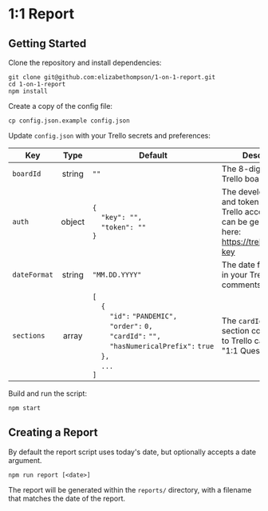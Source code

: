 # 1:1 Report

## Getting Started

Clone the repository and install dependencies:

    git clone git@github.com:elizabethompson/1-on-1-report.git
    cd 1-on-1-report
    npm install

Create a copy of the config file:

    cp config.json.example config.json

Update `config.json` with your Trello secrets and preferences:

| Key          | Type   | Default                      | Description  |
| ------------ |:------:| ---------------------------- | ------------ |
| `boardId`    | string | `""` | The 8-digit key in your Trello board link |
| `auth`       | object | `{`<br>&nbsp;&nbsp;&nbsp;&nbsp;`"key": "",`<br>&nbsp;&nbsp;&nbsp;&nbsp;`"token": ""`<br>`}` | The developer API key and token for your Trello account which can be generated here: https://trello.com/app-key |
| `dateFormat` | string | `"MM.DD.YYYY"` | The date format used in your Trello board comments |
| `sections`   | array  | `[`<br>&nbsp;&nbsp;&nbsp;&nbsp;`{`<br>&nbsp;&nbsp;&nbsp;&nbsp;&nbsp;&nbsp;&nbsp;&nbsp;`"id":`&nbsp;`"PANDEMIC",`<br>&nbsp;&nbsp;&nbsp;&nbsp;&nbsp;&nbsp;&nbsp;&nbsp;`"order":`&nbsp;`0,`<br>&nbsp;&nbsp;&nbsp;&nbsp;&nbsp;&nbsp;&nbsp;&nbsp;`"cardId":`&nbsp;`"",`<br>&nbsp;&nbsp;&nbsp;&nbsp;&nbsp;&nbsp;&nbsp;&nbsp;`"hasNumericalPrefix":`&nbsp;`true`<br>&nbsp;&nbsp;&nbsp;&nbsp;`},`<br>&nbsp;&nbsp;&nbsp;&nbsp;`...`<br>`]` | The `cardId` for each section corresponds to Trello cards in the "1:1 Questions" list |


Build and run the script:

    npm start

## Creating a Report

By default the report script uses today's date, but optionally accepts a date argument.

    npm run report [<date>]

The report will be generated within the `reports/` directory, with a filename that matches the date of the report.